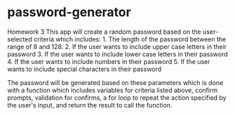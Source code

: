 # password-generator
Homework 3
This app will create a random password based on the user-selected criteria which includes: 
    1. The length of the password between the range of 8 and 128.
    2. If the user wants to include upper case letters in their password
    3. If the user wants to include lower case letters in their password
    4. If the user wants to include numbers in their password
    5. If the user wants to include special characters in their password

The password will be generated based on these parameters which is done with a function which includes variables for criteria listed above, confirm prompts, validation for confirms, a for loop to repeat the action specified by the user's input, and return the result to call the function. 
